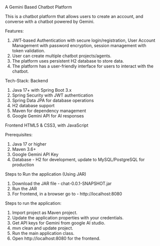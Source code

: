 A Gemini Based Chatbot Platform

This is a chatbot platform that allows users to create an account, and converse with a chatbot powered by Gemini.

Features:
1) JWT-based Authentication with secure login/registration, User Account Management with password encryption, session management with token validation.
2) User can create multiple chatbot projects/agents.
3) The platform uses persistent H2 database to store data.
4) The platform has a user-friendly interface for users to interact with the chatbot.

Tech-Stack:
Backend
1) Java 17+ with Spring Boot 3.x
2) Spring Security with JWT authentication
3) Spring Data JPA for database operations
4) H2 database support
5) Maven for dependency management
6) Google Gemini API for AI responses

Frontend
HTML5 & CSS3, with JavaScript

Prerequisites:
1) Java 17 or higher
2) Maven 3.6+
3) Google Gemini API Key
4) Database - H2 for development, update to MySQL/PostgreSQL for production

Steps to Run the application (Using JAR)
1) Download the JAR file - chat-0.0.1-SNAPSHOT.jar 
2) Run the JAR
3) For frontend, in a browser go to - http://localhost:8080

Steps to run the application:
1) Import project as Maven project.
2) Update the application properties with your credentials.
3) Get API keys for Gemini from google AI studio.
4) mvn clean and update project.
5) Run the main application class.
6) Open http://localhost:8080 for the frontend.

